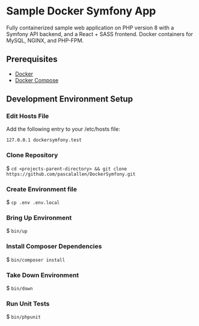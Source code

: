 # Sample Docker Symfony App

Fully containerized sample web application on PHP version 8 with a Symfony API backend, and a React + SASS frontend.
Docker containers for MySQL, NGINX, and PHP-FPM.

## Prerequisites

- [Docker](https://www.docker.com/)
- [Docker Compose](https://docs.docker.com/compose/)

## Development Environment Setup

### Edit Hosts File

Add the following entry to your /etc/hosts file:

```
127.0.0.1 dockersymfony.test
```

### Clone Repository

$ `cd <projects-parent-directory> && git clone https://github.com/pascalallen/DockerSymfony.git`

### Create Environment file

$ `cp .env .env.local`

### Bring Up Environment

$ `bin/up`

### Install Composer Dependencies

$ `bin/composer install`

### Take Down Environment

$ `bin/down`

### Run Unit Tests

$ `bin/phpunit`
